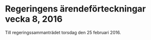 # Regeringens ärendeförteckningar vecka 8, 2016

Till regeringssammanträdet torsdag den 25 februari 2016\.
